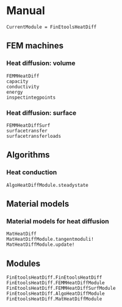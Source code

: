 # Manual


```@meta
CurrentModule = FinEtoolsHeatDiff
```

## FEM machines

### Heat diffusion: volume

```@docs
FEMMHeatDiff
capacity
conductivity
energy
inspectintegpoints
```

### Heat diffusion: surface

```@docs
FEMMHeatDiffSurf
surfacetransfer
surfacetransferloads
```

## Algorithms

### Heat conduction

```@docs
AlgoHeatDiffModule.steadystate
```

## Material models

### Material models for heat diffusion

```@docs
MatHeatDiff
MatHeatDiffModule.tangentmoduli!
MatHeatDiffModule.update!
```

## Modules

```@docs
FinEtoolsHeatDiff.FinEtoolsHeatDiff
FinEtoolsHeatDiff.FEMMHeatDiffModule
FinEtoolsHeatDiff.FEMMHeatDiffSurfModule
FinEtoolsHeatDiff.AlgoHeatDiffModule
FinEtoolsHeatDiff.MatHeatDiffModule
```

